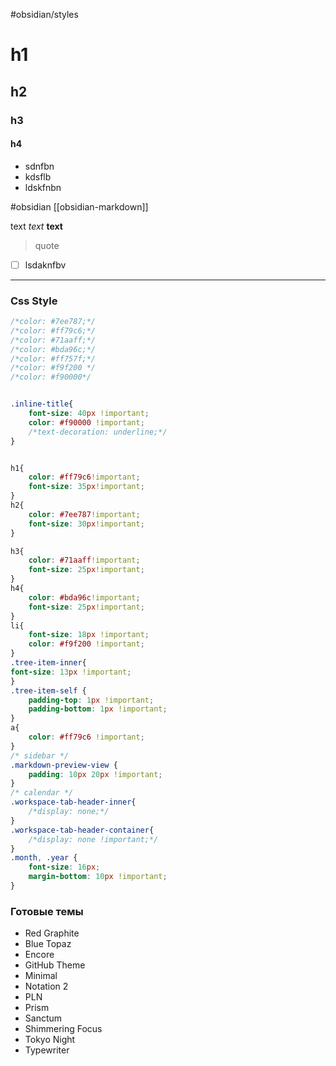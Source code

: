 #obsidian/styles
# h1
## h2
### h3
#### h4

- sdnfbn
- kdsflb
- ldskfnbn

#obsidian 
[[obsidian-markdown]]

text
*text*
**text**
>quote

- [ ] lsdaknfbv
---

### Css Style
```css
/*color: #7ee787;*/
/*color: #ff79c6;*/
/*color: #71aaff;*/
/*color: #bda96c;*/
/*color: #ff757f;*/
/*color: #f9f200 */
/*color: #f90000*/


.inline-title{
	font-size: 40px !important;
	color: #f90000 !important;
	/*text-decoration: underline;*/
}


h1{
	color: #ff79c6!important;
	font-size: 35px!important;
}
h2{
	color: #7ee787!important;
	font-size: 30px!important;
}

h3{
	color: #71aaff!important;
	font-size: 25px!important;
}
h4{
	color: #bda96c!important;
	font-size: 25px!important;
}
li{
	font-size: 18px !important;
	color: #f9f200 !important;
}
.tree-item-inner{
font-size: 13px !important;
}
.tree-item-self {
	padding-top: 1px !important;
	padding-bottom: 1px !important;
}
a{
	color: #ff79c6 !important;
}
/* sidebar */
.markdown-preview-view {
	padding: 10px 20px !important;
}
/* calendar */
.workspace-tab-header-inner{
	/*display: none;*/
}
.workspace-tab-header-container{
	/*display: none !important;*/
}
.month, .year {
	font-size: 16px;
	margin-bottom: 10px !important;
}
```
### Готовые темы
-  Red Graphite
- Blue Topaz
- Encore
- GitHub Theme
- Minimal
- Notation 2
- PLN
- Prism
- Sanctum
- Shimmering Focus
- Tokyo Night
- Typewriter
